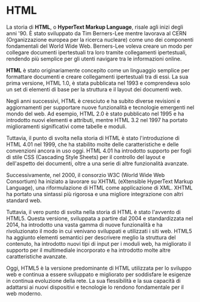 # HTML

La storia di **HTML**, o **HyperText Markup Language**, risale agli inizi degli anni '90. È stato sviluppato da Tim Berners-Lee mentre lavorava al CERN (Organizzazione europea per la ricerca nucleare) come uno dei componenti fondamentali del World Wide Web. Berners-Lee voleva creare un modo per collegare documenti ipertestuali tra loro tramite collegamenti ipertestuali, rendendo più semplice per gli utenti navigare tra le informazioni online.

**HTML** è stato originariamente concepito come un linguaggio semplice per formattare documenti e creare collegamenti ipertestuali tra di essi. La sua prima versione, HTML 1.0, è stata pubblicata nel 1993 e comprendeva solo un set di elementi di base per la struttura e il layout dei documenti web.

Negli anni successivi, HTML è cresciuto e ha subito diverse revisioni e aggiornamenti per supportare nuove funzionalità e tecnologie emergenti nel mondo del web. Ad esempio, HTML 2.0 è stato pubblicato nel 1995 e ha introdotto nuovi elementi e attributi, mentre HTML 3.2 nel 1997 ha portato miglioramenti significativi come tabelle e moduli.

Tuttavia, il punto di svolta nella storia di HTML è stato l'introduzione di HTML 4.01 nel 1999, che ha stabilito molte delle caratteristiche e delle convenzioni ancora in uso oggi. HTML 4.01 ha introdotto supporto per fogli di stile CSS (Cascading Style Sheets) per il controllo del layout e dell'aspetto dei documenti, oltre a una serie di altre funzionalità avanzate.

Successivamente, nel 2000, il consorzio W3C (World Wide Web Consortium) ha iniziato a lavorare su XHTML (eXtensible HyperText Markup Language), una riformulazione di HTML come applicazione di XML. XHTML ha portato una sintassi più rigorosa e una migliore integrazione con altri standard web.

Tuttavia, il vero punto di svolta nella storia di HTML è stato l'avvento di HTML5. Questa versione, sviluppata a partire dal 2004 e standardizzata nel 2014, ha introdotto una vasta gamma di nuove funzionalità e ha rivoluzionato il modo in cui venivano sviluppati e utilizzati i siti web. HTML5 ha aggiunto elementi semantici per descrivere meglio la struttura del contenuto, ha introdotto nuovi tipi di input per i moduli web, ha migliorato il supporto per il multimediale incorporato e ha introdotto molte altre caratteristiche avanzate.

Oggi, HTML5 è la versione predominante di HTML utilizzata per lo sviluppo web e continua a essere sviluppato e migliorato per soddisfare le esigenze in continua evoluzione della rete. La sua flessibilità e la sua capacità di adattarsi ai nuovi dispositivi e tecnologie lo rendono fondamentale per il web moderno.
